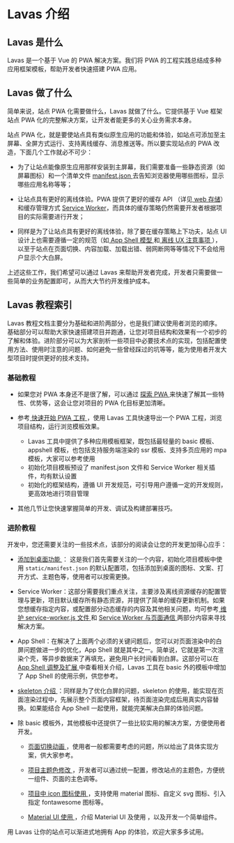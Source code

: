 #  Lavas 介绍

## Lavas 是什么

Lavas 是一个基于 Vue 的 PWA 解决方案。我们将 PWA 的工程实践总结成多种应用框架模板，帮助开发者快速搭建 PWA 应用。


## Lavas 做了什么

简单来说，站点 PWA 化需要做什么，Lavas 就做了什么。它提供基于 Vue 框架站点 PWA 化的完整解决方案，让开发者能更多的关心业务需求本身。

站点 PWA 化，就是要使站点具有类似原生应用的功能和体验，如站点可添加至主屏幕、全屏方式运行、支持离线缓存、消息推送等。所以要实现站点的 PWA 改造，下面几个工作就必不可少：

- 为了让站点能像原生应用那样安装到主屏幕，我们需要准备一些静态资源（如屏幕图标）和一个清单文件 [manifest.json ](https://lavas.baidu.com/doc/engage-retain-users/add-to-home-screen/01-introduction) 去告知浏览器使用哪些图标，显示哪些应用名称等等；


- 让站点具有更好的离线体验。PWA 提供了更好的缓存 API （详见[ web 存储](https://lavas.baidu.com/doc/offline-and-cache-loading/web-storage/01-overview)）和缓存管理方式 [Service Worker](https://lavas.baidu.com/doc/offline-and-cache-loading/service-worker/01-service-worker-introduction)，而具体的缓存策略仍然需要开发者根据项目的实际需要进行开发；


- 同样是为了让站点具有更好的离线体验，除了要在缓存策略上下功夫，站点 UI 设计上也需要遵循一定的规范（如[ App Shell 模型 ](https://lavas.baidu.com/doc/architecture/the-app-shell-model)和[ 离线 UX 注意事项 ](https://lavas.baidu.com/doc/offline-and-cache-loading/offline-ux-considerations)），以至于站点在页面切换、内容加载、加载出错、弱网断网等等情况下不会给用户显示个大白屏。

上述这些工作，我们希望可以通过 Lavas 来帮助开发者完成，开发者只需要做一些简单的业务配置即可，从而大大节约开发维护成本。



## Lavas 教程索引

Lavas 教程文档主要分为基础和进阶两部分，也是我们建议使用者浏览的顺序。基础部分可以帮助大家快速搭建项目并跑通，让您对项目结构和效果有一个初步的了解和体验。进阶部分可以为大家剖析一些项目中必要技术点的实现，包括配置使用方法、使用时注意的问题、如何避免一些曾经踩过的坑等等，能为使用者开发大型项目时提供更好的技术支持。

### 基础教程

- 如果您对 PWA 本身还不是很了解，可以通过 [探索 PWA ](https://lavas.baidu.com/guide/vue/doc/vue/01-foundation/01-get-start)来快速了解其一些特性、优势等，这会让您对项目的 PWA 化目标更加清晰。


- 参考[ 快速开始 PWA 工程 ](https://lavas.baidu.com/guide/vue/doc/vue/01-foundation/02-quick-tour-by-cli)，使用 Lavas 工具快速导出一个 PWA 工程，浏览项目结构，运行浏览模板效果。

    - Lavas 工具中提供了多种应用模板框架，既包括最轻量的 basic 模板、appshell 模板，也包括支持服务端渲染的 ssr 模板、支持多页应用的 mpa 模板，大家可以参考使用
    - 初始化项目模板预设了 manifest.json 文件和 Service Worker 相关插件，均有默认设置
    - 初始化的框架结构，遵循 UI 开发规范，可引导用户遵循一定的开发规则，更高效地进行项目管理


- 其他几节让您快速掌握简单的开发、调试及构建部署技巧。


### 进阶教程

开发中，您还需要关注的一些技术点，该部分的阅读会让您的开发更加得心应手：

- [ 添加到桌面功能 ](https://lavas.baidu.com/doc/engage-retain-users/add-to-home-screen/01-introduction)： 这是我们首先需要关注的一个内容，初始化项目模板中使用 `static/manifest.json` 的默认配置项，包括添加到桌面的图标、文案、打开方式、主题色等，使用者可以按需更换。


- Service Worker：这部分需要我们重点关注，主要涉及离线资源缓存的配置管理与更新，项目默认缓存所有静态资源，并提供了简单的缓存更新机制。如果您想缓存指定内容，或配置部分动态缓存的内容及其他相关问题，均可参考[ 维护 service-worker.js 文件 ](https://lavas.baidu.com/guide/vue/doc/vue/02-advanced/05-service-worker-maintenance) 和 [Service Worker 与页面通信 ](https://lavas.baidu.com/guide/vue/doc/vue/02-advanced/06-service-worker-postMessage)两部分内容来寻找解决方案。


- App Shell：在解决了上面两个必须的关键问题后，您可以对页面渲染中的白屏问题做进一步的优化，App Shell 就是其中之一。简单说，它就是第一次渲染个壳，等异步数据来了再填充，避免用户长时间看到白屏。这部分可以在[ App Shell 调整及扩展 ](https://lavas.baidu.com/guide/vue/doc/vue/02-advanced/01-define-app-shell)中查看相关介绍，Lavas 工具在 basic 外的模板中增加了 App Shell 的使用示例，供您参考。


- [ skeleton 介绍 ](https://lavas.baidu.com/guide/vue/doc/vue/02-advanced/07-skeleton)：同样是为了优化白屏的问题，skeleton 的使用，能实现在页面渲染过程中，先展示整个页面内容框架，待页面渲染完成后用真实内容替换。如果能结合 App Shell 一起使用，就能完美解决白屏的体验问题。


- 除 basic 模板外，其他模板中还提供了一些比较实用的解决方案，方便使用者开发。

    - [ 页面切换动画 ](https://lavas.baidu.com/guide/vue/doc/vue/02-advanced/09-animation)，使用者一般都需要考虑的问题，所以给出了具体实现方案，供大家参考。

    - [ 项目主题色修改 ](https://lavas.baidu.com/guide/vue/doc/vue/02-advanced/04-how-to-change-theme)，开发者可以通过统一配置，修改站点的主题色，方便统一组件、页面的主色调等。

    - [ 项目中 icon 图标使用 ](https://lavas.baidu.com/guide/vue/doc/vue/02-advanced/03-how-to-use-icon)，支持使用 material 图标、自定义 svg 图标、引入指定 fontawesome 图标等。

    - [ Material UI 使用 ](https://lavas.baidu.com/guide/vue/doc/vue/02-advanced/02-material-ui)，介绍 Material UI 及使用 ，以及开发一个简单组件。



用 Lavas 让你的站点可以渐进式地拥有 App 的体验，欢迎大家多多试用。


